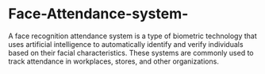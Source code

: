 # Face-Attendance-system-
A face recognition attendance system is a type of biometric technology that uses artificial intelligence to automatically identify and verify individuals based on their facial characteristics. These systems are commonly used to track attendance in workplaces, stores, and other organizations.
